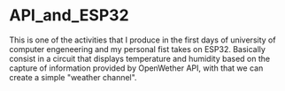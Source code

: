 # API_and_ESP32
This is one of the activities that I produce in the first days of university of computer engeneering and my personal fist takes on ESP32.
Basically consist in a circuit that displays temperature and humidity based on the capture of information provided by OpenWether API, with that we can create a simple "weather channel".
